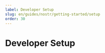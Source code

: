 ```yaml
---
label: Developer Setup
slug: en/guides/nostr/getting-started/setup
order: 30
---
```


# Developer Setup
